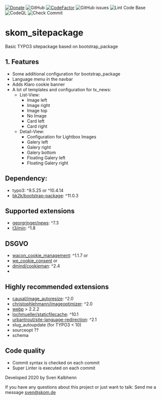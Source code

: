 
[![Donate](https://img.shields.io/badge/Donate-PayPal-green.svg)](https://PayPal.me/SvenKalbhenn)
![GitHub](https://img.shields.io/github/license/Starraider/skom_sitepackage)
[![CodeFactor](https://www.codefactor.io/repository/github/starraider/skom_sitepackage/badge/master)](https://www.codefactor.io/repository/github/starraider/skom_sitepackage/overview/master)
![GitHub issues](https://img.shields.io/github/issues/Starraider/skom_sitepackage)
![Lint Code Base](https://github.com/Starraider/skom_sitepackage/workflows/Lint%20Code%20Base/badge.svg)
![CodeQL](https://github.com/Starraider/skom_sitepackage/workflows/CodeQL/badge.svg)
![Check Commit](https://github.com/Starraider/skom_sitepackage/workflows/Check%20Commit/badge.svg)


# skom_sitepackage

Basic TYPO3 sitepackage based on bootstrap_package

## 1. Features

-   Some additional configuration for bootstrap_package
-   Language menu in the navbar
-   Adds Klaro cookie banner
-   A lot of templates and configuration for tx_news:
    -   List-View:
        -   Image left
        -   Image right
        -   Image top
        -   No Image
        -   Card left
        -   Card right
    -   Detail-View:
        -   Configuration for Lightbox Images
        -   Galery left
        -   Galery right
        -   Galery bottom
        -   Floating Galery left
        -   Floating Galery right

## Dependency:

-   typo3: ^9.5.25 or ^10.4.14
-   [bk2k/bootstrap-package](https://extensions.typo3.org/extension/bootstrap_package): ^11.0.3

## Supported extensions

-   [georgringer/news](https://extensions.typo3.org/extension/news): ^7.3
-   [t3/min](https://extensions.typo3.org/extension/min): ^1.8

## DSGVO

-   [wacon_cookie_management](https://extensions.typo3.org/extension/wacon_cookie_management): ^1.1.7 or
-   [we_cookie_consent](https://extensions.typo3.org/extension/we_cookie_consent) or
-   [dmind/cookieman](https://extensions.typo3.org/extension/cookieman): ^2.4
-

## Highly recommended extensions

-   [causal/image_autoresize](https://extensions.typo3.org/extension/image_autoresize): ^2.0
-   [christophlehmann/imageoptimizer](https://extensions.typo3.org/extension/imageoptimizer): ^2.0
-   [webp](https://extensions.typo3.org/extension/webp) > 2.2.2
-   [lochmueller/staticfilecache](https://extensions.typo3.org/extension/staticfilecache): ^10.1
-   [urbantrout/site-language-redirection](https://extensions.typo3.org/extension/site_language_redirection): ^2.1
-   slug_autoupdate (for TYPO3 < 10)
-   sourceopt ??
-   schema

## Code quality
- Commit syntax is checked on each commit
- Super Linter is executed on each commit

Developed 2020 by Sven Kalbhenn

If you have any questions about this project or just want to talk:
Send me a message [sven@skom.de](mailto:sven@skom.de)
